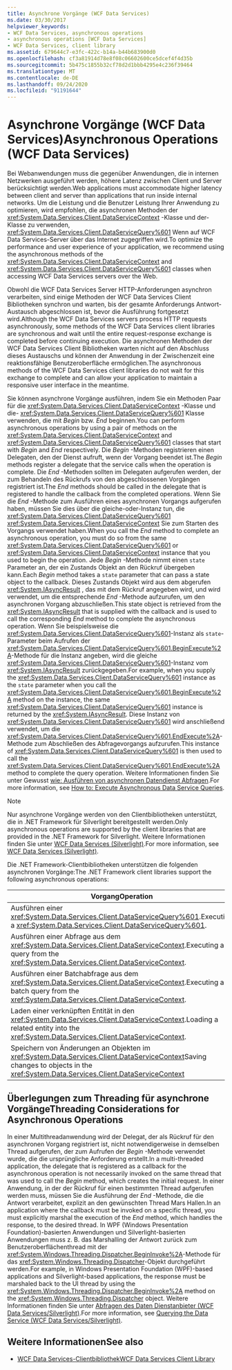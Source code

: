 ```yaml
---
title: Asynchrone Vorgänge (WCF Data Services)
ms.date: 03/30/2017
helpviewer_keywords:
- WCF Data Services, asynchronous operations
- asynchronous operations [WCF Data Services]
- WCF Data Services, client library
ms.assetid: 679644c7-e3fc-422c-b14a-b44b683900d0
ms.openlocfilehash: cf3a81914d78e8f08c06602600ce5dcef4f4d35b
ms.sourcegitcommit: 5b475c1855b32cf78d2d1bbb4295e4c236f39464
ms.translationtype: MT
ms.contentlocale: de-DE
ms.lasthandoff: 09/24/2020
ms.locfileid: "91191644"
---
```

# <a name="asynchronous-operations-wcf-data-services"></a><span data-ttu-id="0733e-102">Asynchrone Vorgänge (WCF Data Services)</span><span class="sxs-lookup"><span data-stu-id="0733e-102">Asynchronous Operations (WCF Data Services)</span></span>

<span data-ttu-id="0733e-103">Bei Webanwendungen muss die gegenüber Anwendungen, die in internen Netzwerken ausgeführt werden, höhere Latenz zwischen Client und Server berücksichtigt werden.</span><span class="sxs-lookup"><span data-stu-id="0733e-103">Web applications must accommodate higher latency between client and server than applications that run inside internal networks.</span></span> <span data-ttu-id="0733e-104">Um die Leistung und die Benutzer Leistung Ihrer Anwendung zu optimieren, wird empfohlen, die asynchronen Methoden der <xref:System.Data.Services.Client.DataServiceContext> -Klasse und der-Klasse zu verwenden, <xref:System.Data.Services.Client.DataServiceQuery%601> Wenn auf WCF Data Services-Server über das Internet zugegriffen wird.</span><span class="sxs-lookup"><span data-stu-id="0733e-104">To optimize the performance and user experience of your application, we recommend using the asynchronous methods of the <xref:System.Data.Services.Client.DataServiceContext> and <xref:System.Data.Services.Client.DataServiceQuery%601> classes when accessing WCF Data Services servers over the Web.</span></span>  
  
 <span data-ttu-id="0733e-105">Obwohl die WCF Data Services Server HTTP-Anforderungen asynchron verarbeiten, sind einige Methoden der WCF Data Services Client Bibliotheken synchron und warten, bis der gesamte Anforderungs Antwort-Austausch abgeschlossen ist, bevor die Ausführung fortgesetzt wird.</span><span class="sxs-lookup"><span data-stu-id="0733e-105">Although the WCF Data Services servers process HTTP requests asynchronously, some methods of the WCF Data Services client libraries are synchronous and wait until the entire request-response exchange is completed before continuing execution.</span></span> <span data-ttu-id="0733e-106">Die asynchronen Methoden der WCF Data Services Client Bibliotheken warten nicht auf den Abschluss dieses Austauschs und können der Anwendung in der Zwischenzeit eine reaktionsfähige Benutzeroberfläche ermöglichen.</span><span class="sxs-lookup"><span data-stu-id="0733e-106">The asynchronous methods of the WCF Data Services client libraries do not wait for this exchange to complete and can allow your application to maintain a responsive user interface in the meantime.</span></span>  
  
 <span data-ttu-id="0733e-107">Sie können asynchrone Vorgänge ausführen, indem Sie ein Methoden Paar für die <xref:System.Data.Services.Client.DataServiceContext> -Klasse und die- <xref:System.Data.Services.Client.DataServiceQuery%601> Klasse verwenden, die mit *Begin* bzw. *End* beginnen.</span><span class="sxs-lookup"><span data-stu-id="0733e-107">You can perform asynchronous operations by using a pair of methods on the <xref:System.Data.Services.Client.DataServiceContext> and <xref:System.Data.Services.Client.DataServiceQuery%601> classes that start with *Begin* and *End* respectively.</span></span> <span data-ttu-id="0733e-108">Die *Begin* -Methoden registrieren einen Delegaten, den der Dienst aufruft, wenn der Vorgang beendet ist.</span><span class="sxs-lookup"><span data-stu-id="0733e-108">The *Begin* methods register a delegate that the service calls when the operation is complete.</span></span> <span data-ttu-id="0733e-109">Die *End* -Methoden sollten im Delegaten aufgerufen werden, der zum Behandeln des Rückrufs von den abgeschlossenen Vorgängen registriert ist.</span><span class="sxs-lookup"><span data-stu-id="0733e-109">The *End* methods should be called in the delegate that is registered to handle the callback from the completed operations.</span></span> <span data-ttu-id="0733e-110">Wenn Sie die *End* -Methode zum Ausführen eines asynchronen Vorgangs aufgerufen haben, müssen Sie dies über die gleiche-oder-Instanz tun, die <xref:System.Data.Services.Client.DataServiceQuery%601> <xref:System.Data.Services.Client.DataServiceContext> Sie zum Starten des Vorgangs verwendet haben.</span><span class="sxs-lookup"><span data-stu-id="0733e-110">When you call the *End* method to complete an asynchronous operation, you must do so from the same <xref:System.Data.Services.Client.DataServiceQuery%601> or <xref:System.Data.Services.Client.DataServiceContext> instance that you used to begin the operation.</span></span> <span data-ttu-id="0733e-111">Jede *Begin* -Methode nimmt einen `state` Parameter an, der ein Zustands Objekt an den Rückruf übergeben kann.</span><span class="sxs-lookup"><span data-stu-id="0733e-111">Each *Begin* method takes a `state` parameter that can pass a state object to the callback.</span></span> <span data-ttu-id="0733e-112">Dieses Zustands Objekt wird aus dem abgerufen <xref:System.IAsyncResult> , das mit dem Rückruf angegeben wird, und wird verwendet, um die entsprechende *End* -Methode aufzurufen, um den asynchronen Vorgang abzuschließen.</span><span class="sxs-lookup"><span data-stu-id="0733e-112">This state object is retrieved from the <xref:System.IAsyncResult> that is supplied with the callback and is used to call the corresponding *End* method to complete the asynchronous operation.</span></span> <span data-ttu-id="0733e-113">Wenn Sie beispielsweise die <xref:System.Data.Services.Client.DataServiceQuery%601>-Instanz als `state`-Parameter beim Aufrufen der <xref:System.Data.Services.Client.DataServiceQuery%601.BeginExecute%2A>-Methode für die Instanz angeben, wird die gleiche <xref:System.Data.Services.Client.DataServiceQuery%601>-Instanz vom <xref:System.IAsyncResult> zurückgegeben.</span><span class="sxs-lookup"><span data-stu-id="0733e-113">For example, when you supply the <xref:System.Data.Services.Client.DataServiceQuery%601> instance as the `state` parameter when you call the <xref:System.Data.Services.Client.DataServiceQuery%601.BeginExecute%2A> method on the instance, the same <xref:System.Data.Services.Client.DataServiceQuery%601> instance is returned by the <xref:System.IAsyncResult>.</span></span> <span data-ttu-id="0733e-114">Diese Instanz von <xref:System.Data.Services.Client.DataServiceQuery%601> wird anschließend verwendet, um die <xref:System.Data.Services.Client.DataServiceQuery%601.EndExecute%2A>-Methode zum Abschließen des Abfragevorgangs aufzurufen.</span><span class="sxs-lookup"><span data-stu-id="0733e-114">This instance of <xref:System.Data.Services.Client.DataServiceQuery%601> is then used to call the <xref:System.Data.Services.Client.DataServiceQuery%601.EndExecute%2A> method to complete the query operation.</span></span> <span data-ttu-id="0733e-115">Weitere Informationen finden Sie unter Gewusst [wie: Ausführen von asynchronen Datendienst Abfragen](how-to-execute-asynchronous-data-service-queries-wcf-data-services.md).</span><span class="sxs-lookup"><span data-stu-id="0733e-115">For more information, see [How to: Execute Asynchronous Data Service Queries](how-to-execute-asynchronous-data-service-queries-wcf-data-services.md).</span></span>  
  
> [!NOTE]
> <span data-ttu-id="0733e-116">Nur asynchrone Vorgänge werden von den Clientbibliotheken unterstützt, die in .NET Framework für Silverlight bereitgestellt werden.</span><span class="sxs-lookup"><span data-stu-id="0733e-116">Only asynchronous operations are supported by the client libraries that are provided in the .NET Framework for Silverlight.</span></span> <span data-ttu-id="0733e-117">Weitere Informationen finden Sie unter [WCF Data Services (Silverlight)](/previous-versions/windows/silverlight/dotnet-windows-silverlight/cc838234(v=vs.95)).</span><span class="sxs-lookup"><span data-stu-id="0733e-117">For more information, see [WCF Data Services (Silverlight)](/previous-versions/windows/silverlight/dotnet-windows-silverlight/cc838234(v=vs.95)).</span></span>  
  
 <span data-ttu-id="0733e-118">Die .NET Framework-Clientbibliotheken unterstützen die folgenden asynchronen Vorgänge:</span><span class="sxs-lookup"><span data-stu-id="0733e-118">The .NET Framework client libraries support the following asynchronous operations:</span></span>  
  
|<span data-ttu-id="0733e-119">Vorgang</span><span class="sxs-lookup"><span data-stu-id="0733e-119">Operation</span></span>|<span data-ttu-id="0733e-120">Methoden</span><span class="sxs-lookup"><span data-stu-id="0733e-120">Methods</span></span>|  
|---------------|-------------|  
|<span data-ttu-id="0733e-121">Ausführen einer <xref:System.Data.Services.Client.DataServiceQuery%601>.</span><span class="sxs-lookup"><span data-stu-id="0733e-121">Executing a <xref:System.Data.Services.Client.DataServiceQuery%601>.</span></span>|-   <xref:System.Data.Services.Client.DataServiceQuery%601.BeginExecute%2A><br />-   <xref:System.Data.Services.Client.DataServiceQuery%601.EndExecute%2A>|  
|<span data-ttu-id="0733e-122">Ausführen einer Abfrage aus dem <xref:System.Data.Services.Client.DataServiceContext>.</span><span class="sxs-lookup"><span data-stu-id="0733e-122">Executing a query from the <xref:System.Data.Services.Client.DataServiceContext>.</span></span>|-   <xref:System.Data.Services.Client.DataServiceContext.BeginExecute%2A><br />-   <xref:System.Data.Services.Client.DataServiceContext.EndExecute%2A>|  
|<span data-ttu-id="0733e-123">Ausführen einer Batchabfrage aus dem <xref:System.Data.Services.Client.DataServiceContext>.</span><span class="sxs-lookup"><span data-stu-id="0733e-123">Executing a batch query from the <xref:System.Data.Services.Client.DataServiceContext>.</span></span>|-   <xref:System.Data.Services.Client.DataServiceContext.BeginExecuteBatch%2A><br />-   <xref:System.Data.Services.Client.DataServiceContext.EndExecuteBatch%2A>|  
|<span data-ttu-id="0733e-124">Laden einer verknüpften Entität in den <xref:System.Data.Services.Client.DataServiceContext>.</span><span class="sxs-lookup"><span data-stu-id="0733e-124">Loading a related entity into the <xref:System.Data.Services.Client.DataServiceContext>.</span></span>|-   <xref:System.Data.Services.Client.DataServiceContext.BeginLoadProperty%2A><br />-   <xref:System.Data.Services.Client.DataServiceContext.EndLoadProperty%2A>|  
|<span data-ttu-id="0733e-125">Speichern von Änderungen an Objekten im <xref:System.Data.Services.Client.DataServiceContext></span><span class="sxs-lookup"><span data-stu-id="0733e-125">Saving changes to objects in the <xref:System.Data.Services.Client.DataServiceContext></span></span>|-   <xref:System.Data.Services.Client.DataServiceContext.BeginSaveChanges%2A><br />-   <xref:System.Data.Services.Client.DataServiceContext.EndSaveChanges%2A>|  
  
## <a name="threading-considerations-for-asynchronous-operations"></a><span data-ttu-id="0733e-126">Überlegungen zum Threading für asynchrone Vorgänge</span><span class="sxs-lookup"><span data-stu-id="0733e-126">Threading Considerations for Asynchronous Operations</span></span>  

 <span data-ttu-id="0733e-127">In einer Multithreadanwendung wird der Delegat, der als Rückruf für den asynchronen Vorgang registriert ist, nicht notwendigerweise in demselben Thread aufgerufen, der zum Aufrufen der *Begin* -Methode verwendet wurde, die die ursprüngliche Anforderung erstellt.</span><span class="sxs-lookup"><span data-stu-id="0733e-127">In a multi-threaded application, the delegate that is registered as a callback for the asynchronous operation is not necessarily invoked on the same thread that was used to call the *Begin* method, which creates the initial request.</span></span> <span data-ttu-id="0733e-128">In einer Anwendung, in der der Rückruf für einen bestimmten Thread aufgerufen werden muss, müssen Sie die Ausführung der *End* -Methode, die die Antwort verarbeitet, explizit an den gewünschten Thread Mars Hallen.</span><span class="sxs-lookup"><span data-stu-id="0733e-128">In an application where the callback must be invoked on a specific thread, you must explicitly marshal the execution of the *End* method, which handles the response, to the desired thread.</span></span> <span data-ttu-id="0733e-129">In WPF (Windows Presentation Foundation)-basierten Anwendungen und Silverlight-basierten Anwendungen muss z. B. das Marshalling der Antwort zurück zum Benutzeroberflächenthread mit der <xref:System.Windows.Threading.Dispatcher.BeginInvoke%2A>-Methode für das <xref:System.Windows.Threading.Dispatcher>-Objekt durchgeführt werden.</span><span class="sxs-lookup"><span data-stu-id="0733e-129">For example, in Windows Presentation Foundation (WPF)-based applications and Silverlight-based applications, the response must be marshaled back to the UI thread by using the <xref:System.Windows.Threading.Dispatcher.BeginInvoke%2A> method on the <xref:System.Windows.Threading.Dispatcher> object.</span></span> <span data-ttu-id="0733e-130">Weitere Informationen finden Sie unter [Abfragen des Daten Dienstanbieter (WCF Data Services/Silverlight)](/previous-versions/windows/silverlight/dotnet-windows-silverlight/cc903932(v=vs.95)).</span><span class="sxs-lookup"><span data-stu-id="0733e-130">For more information, see [Querying the Data Service (WCF Data Services/Silverlight)](/previous-versions/windows/silverlight/dotnet-windows-silverlight/cc903932(v=vs.95)).</span></span>  
  
## <a name="see-also"></a><span data-ttu-id="0733e-131">Weitere Informationen</span><span class="sxs-lookup"><span data-stu-id="0733e-131">See also</span></span>

- [<span data-ttu-id="0733e-132">WCF Data Services-Clientbibliothek</span><span class="sxs-lookup"><span data-stu-id="0733e-132">WCF Data Services Client Library</span></span>](wcf-data-services-client-library.md)
